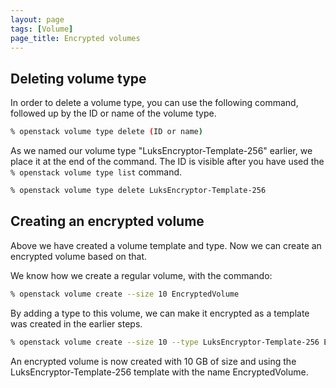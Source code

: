 ```yaml
---
layout: page
tags: [Volume]
page_title: Encrypted volumes
---
```


## Deleting volume type

In order to delete a volume type, you can use the following command, followed up by the ID or name of the volume type.

```bash
% openstack volume type delete (ID or name)
```
As we named our volume type "LuksEncryptor-Template-256" earlier, we place it at the end of the command. The ID is visible after you have used the ```% openstack volume type list``` command.

```bash
% openstack volume type delete LuksEncryptor-Template-256
```

## Creating an encrypted volume

Above we have created a volume template and type. Now we can create an encrypted volume based on that.

We know how we create a regular volume, with the commando:

```bash
% openstack volume create --size 10 EncryptedVolume
```
By adding a type to this volume, we can make it encrypted as a template was created in the earlier steps.

```bash
% openstack volume create --size 10 --type LuksEncryptor-Template-256 EncryptedVolume
```
An encrypted volume is now created with 10 GB of size and using the LuksEncryptor-Template-256 template with the name EncryptedVolume.